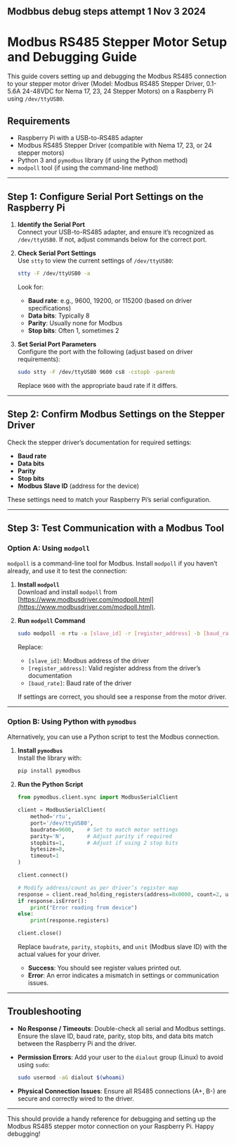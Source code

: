 Modbbus debug steps attempt 1 Nov 3 2024 
---

# Modbus RS485 Stepper Motor Setup and Debugging Guide

This guide covers setting up and debugging the Modbus RS485 connection to your stepper motor driver (Model: Modbus RS485 Stepper Driver, 0.1-5.6A 24-48VDC for Nema 17, 23, 24 Stepper Motors) on a Raspberry Pi using `/dev/ttyUSB0`.

## Requirements

- Raspberry Pi with a USB-to-RS485 adapter
- Modbus RS485 Stepper Driver (compatible with Nema 17, 23, or 24 stepper motors)
- Python 3 and `pymodbus` library (if using the Python method)
- `modpoll` tool (if using the command-line method)

---

## Step 1: Configure Serial Port Settings on the Raspberry Pi

1. **Identify the Serial Port**  
   Connect your USB-to-RS485 adapter, and ensure it’s recognized as `/dev/ttyUSB0`. If not, adjust commands below for the correct port.

2. **Check Serial Port Settings**  
   Use `stty` to view the current settings of `/dev/ttyUSB0`:

   ```bash
   stty -F /dev/ttyUSB0 -a
   ```

   Look for:
   - **Baud rate**: e.g., 9600, 19200, or 115200 (based on driver specifications)
   - **Data bits**: Typically 8
   - **Parity**: Usually none for Modbus
   - **Stop bits**: Often 1, sometimes 2

3. **Set Serial Port Parameters**  
   Configure the port with the following (adjust based on driver requirements):

   ```bash
   sudo stty -F /dev/ttyUSB0 9600 cs8 -cstopb -parenb
   ```

   Replace `9600` with the appropriate baud rate if it differs.

---

## Step 2: Confirm Modbus Settings on the Stepper Driver

Check the stepper driver’s documentation for required settings:
- **Baud rate**
- **Data bits**
- **Parity**
- **Stop bits**
- **Modbus Slave ID** (address for the device)

These settings need to match your Raspberry Pi’s serial configuration.

---

## Step 3: Test Communication with a Modbus Tool

### Option A: Using `modpoll`

`modpoll` is a command-line tool for Modbus. Install `modpoll` if you haven’t already, and use it to test the connection:

1. **Install `modpoll`**  
   Download and install `modpoll` from [https://www.modbusdriver.com/modpoll.html](https://www.modbusdriver.com/modpoll.html).

2. **Run `modpoll` Command**  

   ```bash
   sudo modpoll -m rtu -a [slave_id] -r [register_address] -b [baud_rate] -p none -s 1 -d 8 /dev/ttyUSB0
   ```

   Replace:
   - `[slave_id]`: Modbus address of the driver
   - `[register_address]`: Valid register address from the driver’s documentation
   - `[baud_rate]`: Baud rate of the driver

   If settings are correct, you should see a response from the motor driver.

---

### Option B: Using Python with `pymodbus`

Alternatively, you can use a Python script to test the Modbus connection.

1. **Install `pymodbus`**  
   Install the library with:

   ```bash
   pip install pymodbus
   ```

2. **Run the Python Script**  

   ```python
   from pymodbus.client.sync import ModbusSerialClient

   client = ModbusSerialClient(
       method='rtu',
       port='/dev/ttyUSB0',
       baudrate=9600,    # Set to match motor settings
       parity='N',       # Adjust parity if required
       stopbits=1,       # Adjust if using 2 stop bits
       bytesize=8,
       timeout=1
   )

   client.connect()

   # Modify address/count as per driver’s register map
   response = client.read_holding_registers(address=0x0000, count=2, unit=1)  
   if response.isError():
       print("Error reading from device")
   else:
       print(response.registers)

   client.close()
   ```

   Replace `baudrate`, `parity`, `stopbits`, and `unit` (Modbus slave ID) with the actual values for your driver.

   - **Success**: You should see register values printed out.
   - **Error**: An error indicates a mismatch in settings or communication issues.

---

## Troubleshooting

- **No Response / Timeouts**: Double-check all serial and Modbus settings. Ensure the slave ID, baud rate, parity, stop bits, and data bits match between the Raspberry Pi and the driver.
- **Permission Errors**: Add your user to the `dialout` group (Linux) to avoid using `sudo`:

   ```bash
   sudo usermod -aG dialout $(whoami)
   ```

- **Physical Connection Issues**: Ensure all RS485 connections (A+, B-) are secure and correctly wired to the driver.

---

This should provide a handy reference for debugging and setting up the Modbus RS485 stepper motor connection on your Raspberry Pi. Happy debugging!